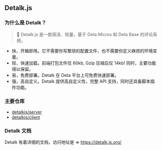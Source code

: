 ## Detalk.js

### 为什么是 Detalk？

> 🎉 Detalk.js 是一款简洁、轻量，基于 Deta Micros 和 Deta Base 的评论系统。


- 快，开箱即用。它不需要你写繁琐的配置文件，也不需要你定义麻烦的环境变量。
- 轻，快速加载。前端打包文件仅 60kb, Gzip 压缩后仅 14kb! 同时，主要功能得以保留。
- 易，免费部署。Detalk 在 Deta 平台上可免费快速部署。
- 强，高自定义。Detalk 提供高自定义性，完整 API 支持，同时还具备脚本插件功能。

### 主要仓库

- [detalkjs/server](https://github.com/detalkjs/server)
- [detalkjs/client](https://github.com/detalkjs/client)

### Detalk 文档

Detalk 有着详细的文档，访问地址是 => https://detalk.js.org/
